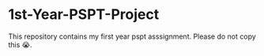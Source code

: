 # 1st-Year-PSPT-Project
This repository contains my first year pspt asssignment. Please do not copy this 😭.
